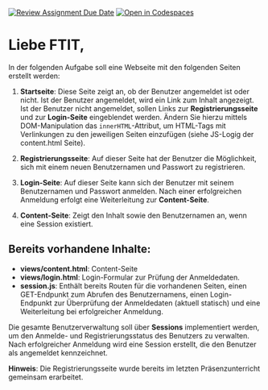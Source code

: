 [![Review Assignment Due Date](https://classroom.github.com/assets/deadline-readme-button-22041afd0340ce965d47ae6ef1cefeee28c7c493a6346c4f15d667ab976d596c.svg)](https://classroom.github.com/a/x3w_BE8y)
[![Open in Codespaces](https://classroom.github.com/assets/launch-codespace-2972f46106e565e64193e422d61a12cf1da4916b45550586e14ef0a7c637dd04.svg)](https://classroom.github.com/open-in-codespaces?assignment_repo_id=18047004)
# Liebe FTIT,

In der folgenden Aufgabe soll eine Webseite mit den folgenden Seiten erstellt werden:

1. **Startseite**: Diese Seite zeigt an, ob der Benutzer angemeldet ist oder nicht. Ist der Benutzer angemeldet, wird ein Link zum Inhalt angezeigt. Ist der Benutzer nicht angemeldet, sollen Links zur **Registrierungsseite** und zur **Login-Seite** eingeblendet werden. Ändern Sie hierzu mittels DOM-Manipulation das `innerHTML`-Attribut, um HTML-Tags mit Verlinkungen zu den jeweiligen Seiten einzufügen (siehe JS-Logig der content.html Seite).

2. **Registrierungsseite**: Auf dieser Seite hat der Benutzer die Möglichkeit, sich mit einem neuen Benutzernamen und Passwort zu registrieren.

3. **Login-Seite**: Auf dieser Seite kann sich der Benutzer mit seinem Benutzernamen und Passwort anmelden. Nach einer erfolgreichen Anmeldung erfolgt eine Weiterleitung zur **Content-Seite**.

4. **Content-Seite**: Zeigt den Inhalt sowie den Benutzernamen an, wenn eine Session existiert.

## Bereits vorhandene Inhalte:
- **views/content.html**: Content-Seite
- **views/login.html**: Login-Formular zur Prüfung der Anmeldedaten.
- **session.js**: Enthält bereits Routen für die vorhandenen Seiten, einen GET-Endpunkt zum Abrufen des Benutzernamens, einen Login-Endpunkt zur Überprüfung der Anmeldedaten (aktuell statisch) und eine Weiterleitung bei erfolgreicher Anmeldung.

Die gesamte Benutzerverwaltung soll über **Sessions** implementiert werden, um den Anmelde- und Registrierungsstatus des Benutzers zu verwalten. Nach erfolgreicher Anmeldung wird eine Session erstellt, die den Benutzer als angemeldet kennzeichnet. 

**Hinweis**: Die Registrierungsseite wurde bereits im letzten Präsenzunterricht gemeinsam erarbeitet.

